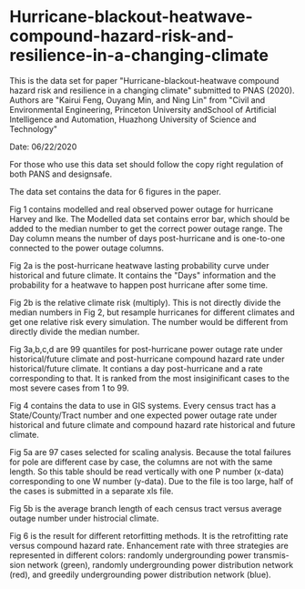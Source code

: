 # Hurricane-blackout-heatwave-compound-hazard-risk-and-resilience-in-a-changing-climate

This is the data set for paper "Hurricane-blackout-heatwave compound hazard risk and resilience in a changing climate" submitted to PNAS (2020).
Authors are "Kairui Feng, Ouyang Min, and Ning Lin"
from "Civil and Environmental Engineering, Princeton University andSchool of Artificial Intelligence and Automation, Huazhong University of Science and Technology"

Date: 06/22/2020

For those who use this data set should follow the copy right regulation of both PANS and designsafe.

The data set contains the data for 6 figures in the paper.

Fig 1 contains modelled and real observed power outage for hurricane Harvey and Ike.
The Modelled data set contains error bar, which should be added to the median number to get the correct power outage range.
The Day column means the number of days post-hurricane and is one-to-one connected to the power outage columns.

Fig 2a is the post-hurricane heatwave lasting probability curve under historical and future climate.  It contains the "Days" information and the probability for a heatwave to happen post hurricane after some time.

Fig 2b is the relative climate risk (multiply). This is not directly divide the median numbers in Fig 2, but resample hurricanes for different climates and get one relative risk every simulation. The number would be different from directly divide the median number. 

Fig 3a,b,c,d are 99 quantiles for post-hurricane power outage rate under historical/future climate and post-hurricane compound hazard rate under historical/future climate. It contians a day post-hurricane and a rate corresponding to that. It is ranked from the most insiginificant cases to the most severe cases from 1 to 99.

Fig 4 contains the data to use in GIS systems. Every census tract has a State/County/Tract number and one expected power outage rate under historical and future climate and compound hazard rate  historical and future climate. 

Fig 5a are 97 cases selected for scaling analysis. Because the total failures for pole are different case by case, the columns are not with the same length. So this table should be read vertically with one P number (x-data) corresponding to one W number (y-data). Due to the file is too large, half of the cases is submitted in a separate xls file.

Fig 5b is the average branch length of each census tract versus average outage number under histrocial climate.

Fig 6 is the result for different retorfitting methods. It is the retrofitting rate versus compound hazard rate. Enhancement rate with three strategies are represented in different colors: randomly undergrounding power transmis- sion network (green), randomly undergrounding power distribution network (red), and greedily undergrounding power distribution network (blue).
